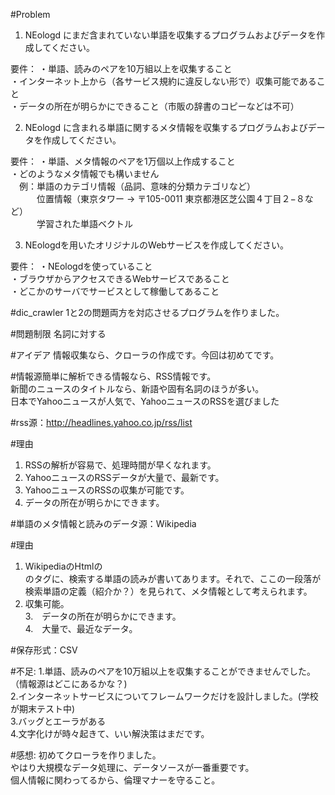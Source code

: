 #Problem
1. NEologd にまだ含まれていない単語を収集するプログラムおよびデータを作成してください。
 
要件：
・単語、読みのペアを10万組以上を収集すること</br>
・インターネット上から（各サービス規約に違反しない形で）収集可能であること</br>
・データの所在が明らかにできること（市販の辞書のコピーなどは不可）</br>
 
2. NEologd に含まれる単語に関するメタ情報を収集するプログラムおよびデータを作成してください。
 
要件：
・単語、メタ情報のペアを1万個以上作成すること</br>
・どのようなメタ情報でも構いません</br>
　例：単語のカテゴリ情報（品詞、意味的分類カテゴリなど）</br>
　　　位置情報（東京タワー →  〒105-0011 東京都港区芝公園４丁目２−８など）</br>
　　　学習された単語ベクトル</br>
 
3. NEologdを用いたオリジナルのWebサービスを作成してください。
 
要件：
・NEologdを使っていること</br>
・ブラウザからアクセスできるWebサービスであること</br>
・どこかのサーバでサービスとして稼働してあること</br>

#dic_crawler
1と2の問題両方を対応させるプログラムを作りました。

#問題制限
名詞に対する

#アイデア
情報収集なら、クローラの作成です。今回は初めてです。

#情報源簡単に解析できる情報なら、RSS情報です。</br>
		新聞のニュースのタイトルなら、新語や固有名詞のほうが多い。</br>
		日本でYahooニュースが人気で、YahooニュースのRSSを選びました</br>

#rss源：http://headlines.yahoo.co.jp/rss/list

#理由
1. RSSの解析が容易で、処理時間が早くなれます。</br>
2. YahooニュースのRSSデータが大量で、最新です。</br>
3. YahooニュースのRSSの収集が可能です。</br>
4. データの所在が明らかにできます。</br>

#単語のメタ情報と読みのデータ源：Wikipedia


#理由
1. WikipediaのHtmlの<div id=”mw-content-text”>のタグに、検索する単語の読みが書いてあります。それで、ここの一段落が検索単語の定義（紹介か？）を見られて、メタ情報として考えられます。</br>
2. 収集可能。</br>
3.　データの所在が明らかにできます。</br>
4.　大量で、最近なデータ。</br>

#保存形式：CSV

#不足:
1.単語、読みのペアを10万組以上を収集することができませんでした。（情報源はどこにあるかな？)</br>
2.インターネットサービスについてフレームワークだけを設計しました。(学校が期末テスト中)</br>
3.バッグとエーラがある</br>
4.文字化けが時々起きて、いい解決策はまだです。</br>

#感想:
初めてクローラを作りました。</br>
やはり大規模なデータ処理に、データソースが一番重要です。</br>
個人情報に関わってるから、倫理マナーを守ること。</br>

